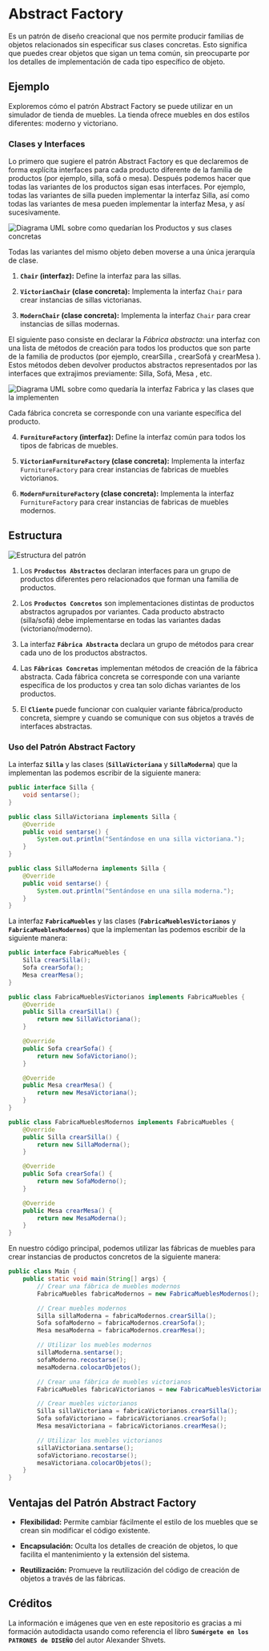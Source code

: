 # Abstract Factory

Es un patrón de diseño creacional que nos permite producir familias de objetos relacionados sin especificar sus clases concretas. Esto significa que puedes crear objetos que sigan un tema común, sin preocuparte por los detalles de implementación de cada tipo específico de objeto.

## Ejemplo

Exploremos cómo el patrón Abstract Factory se puede utilizar en un simulador de tienda de muebles. La tienda ofrece muebles en dos estilos diferentes: moderno y victoriano.

### Clases y Interfaces

Lo primero que sugiere el patrón Abstract Factory es que declaremos de forma explícita interfaces para cada producto diferente de la familia de productos (por ejemplo, silla, sofá o mesa). Después podemos hacer que todas las variantes de los productos sigan esas interfaces. Por ejemplo, todas las variantes de silla pueden implementar la interfaz Silla, así como todas las variantes de mesa pueden implementar la interfaz Mesa, y así sucesivamente.

![Diagrama UML sobre como quedarían los Productos y sus clases concretas](https://github.com/dannyj182/design-patterns/blob/main/Patrones%20creacionales/Abstract%20Factory/assets/mdImages/af1.png?raw=true "Todas las variantes del mismo objeto deben moverse a una única jerarquía de clase.")

Todas las variantes del mismo objeto deben moverse a una única jerarquía de clase.

1. **`Chair` (interfaz):** Define la interfaz para las sillas.

2. **`VictorianChair` (clase concreta):** Implementa la interfaz `Chair` para crear instancias de sillas victorianas.

3. **`ModernChair` (clase concreta):** Implementa la interfaz `Chair` para crear instancias de sillas modernas.

El siguiente paso consiste en declarar la *Fábrica abstracta*: una interfaz con una lista de métodos de creación para todos los productos que son parte de la familia de productos (por ejemplo, crearSilla , crearSofá y crearMesa ). Estos métodos deben devolver productos abstractos representados por las interfaces que extrajimos previamente: Silla, Sofá, Mesa , etc.

![Diagrama UML sobre como quedaría la interfaz Fabrica y las clases que la implementen](https://github.com/dannyj182/design-patterns/blob/main/Patrones%20creacionales/Abstract%20Factory/assets/mdImages/af2.png?raw=true "Cada fábrica concreta se corresponde con una variante específica del producto.")

Cada fábrica concreta se corresponde con una variante específica del producto.

4. **`FurnitureFactory` (interfaz):** Define la interfaz común para todos los tipos de fabricas de muebles.

5. **`VictorianFurnitureFactory` (clase concreta):** Implementa la interfaz `FurnitureFactory` para crear instancias de fabricas de muebles victorianos.

6. **`ModernFurnitureFactory` (clase concreta):** Implementa la interfaz `FurnitureFactory` para crear instancias de fabricas de muebles modernos.

## Estructura

![Estructura del patrón](https://github.com/dannyj182/design-patterns/blob/main/Patrones%20creacionales/Abstract%20Factory/assets/mdImages/af3.png?raw=true)

1. Los **`Productos Abstractos`** declaran interfaces para un grupo de productos diferentes pero relacionados que forman una familia de productos.

2. Los **`Productos Concretos`** son implementaciones distintas de productos abstractos agrupados por variantes. Cada producto abstracto (silla/sofá) debe implementarse en todas las variantes dadas (victoriano/moderno).

3. La interfaz **`Fábrica Abstracta`** declara un grupo de métodos para crear cada uno de los productos abstractos.

4. Las **`Fábricas Concretas`** implementan métodos de creación de la fábrica abstracta. Cada fábrica concreta se corresponde con una variante específica de los productos y crea tan solo dichas variantes de los productos.

5. El **`Cliente`** puede funcionar con cualquier variante fábrica/producto concreta, siempre y cuando se comunique con sus objetos a través de interfaces abstractas.

### Uso del Patrón Abstract Factory

La interfaz **`Silla`** y las clases (**`SillaVictoriana`** y **`SillaModerna`**) que la implementan las podemos escribir de la siguiente manera:

```java
public interface Silla {
    void sentarse();
}

public class SillaVictoriana implements Silla {
    @Override
    public void sentarse() {
        System.out.println("Sentándose en una silla victoriana.");
    }
}

public class SillaModerna implements Silla {
    @Override
    public void sentarse() {
        System.out.println("Sentándose en una silla moderna.");
    }
}
```

La interfaz **`FabricaMuebles`** y las clases (**`FabricaMueblesVictorianos`** y **`FabricaMueblesModernos`**) que la implementan las podemos escribir de la siguiente manera:

```java
public interface FabricaMuebles {
    Silla crearSilla();
    Sofa crearSofa();
    Mesa crearMesa();
}

public class FabricaMueblesVictorianos implements FabricaMuebles {
    @Override
    public Silla crearSilla() {
        return new SillaVictoriana();
    }

    @Override
    public Sofa crearSofa() {
        return new SofaVictoriano();
    }

    @Override
    public Mesa crearMesa() {
        return new MesaVictoriana();
    }
}

public class FabricaMueblesModernos implements FabricaMuebles {
    @Override
    public Silla crearSilla() {
        return new SillaModerna();
    }

    @Override
    public Sofa crearSofa() {
        return new SofaModerno();
    }

    @Override
    public Mesa crearMesa() {
        return new MesaModerna();
    }
}
```

En nuestro código principal, podemos utilizar las fábricas de muebles para crear instancias de productos concretos de la siguiente manera:

```java
public class Main {
    public static void main(String[] args) {
        // Crear una fábrica de muebles modernos
        FabricaMuebles fabricaModernos = new FabricaMueblesModernos();

        // Crear muebles modernos
        Silla sillaModerna = fabricaModernos.crearSilla();
        Sofa sofaModerno = fabricaModernos.crearSofa();
        Mesa mesaModerna = fabricaModernos.crearMesa();

        // Utilizar los muebles modernos
        sillaModerna.sentarse();
        sofaModerno.recostarse();
        mesaModerna.colocarObjetos();

        // Crear una fábrica de muebles victorianos
        FabricaMuebles fabricaVictorianos = new FabricaMueblesVictorianos();

        // Crear muebles victorianos
        Silla sillaVictoriana = fabricaVictorianos.crearSilla();
        Sofa sofaVictoriano = fabricaVictorianos.crearSofa();
        Mesa mesaVictoriana = fabricaVictorianos.crearMesa();

        // Utilizar los muebles victorianos
        sillaVictoriana.sentarse();
        sofaVictoriano.recostarse();
        mesaVictoriana.colocarObjetos();
    }
}
```

## Ventajas del Patrón Abstract Factory

- **Flexibilidad:** Permite cambiar fácilmente el estilo de los muebles que se crean sin modificar el código existente.

- **Encapsulación:** Oculta los detalles de creación de objetos, lo que facilita el mantenimiento y la extensión del sistema.

- **Reutilización:** Promueve la reutilización del código de creación de objetos a través de las fábricas.

## Créditos

La información e imágenes que ven en este repositorio es gracias a mi formación autodidacta usando como referencia el libro **`Sumérgete en los PATRONES de DISEÑO`** del autor Alexander Shvets.